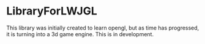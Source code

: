 # LibraryForLWJGL

This library was initially created to learn opengl, but as time has progressed, it is turning into a 3d game engine. This is in development.
